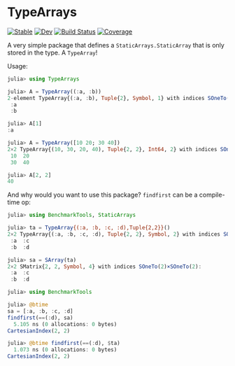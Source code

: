 # TypeArrays

[![Stable](https://img.shields.io/badge/docs-stable-blue.svg)](https://rafaqz.github.io/TypeArrays.jl/stable/)
[![Dev](https://img.shields.io/badge/docs-dev-blue.svg)](https://rafaqz.github.io/TypeArrays.jl/dev/)
[![Build Status](https://github.com/rafaqz/TypeArrays.jl/actions/workflows/CI.yml/badge.svg?branch=main)](https://github.com/rafaqz/TypeArrays.jl/actions/workflows/CI.yml?query=branch%3Amain)
[![Coverage](https://codecov.io/gh/rafaqz/TypeArrays.jl/branch/main/graph/badge.svg)](https://codecov.io/gh/rafaqz/TypeArrays.jl)

A very simple package that defines a `StaticArrays.StaticArray`
that is only stored in the type. A `TypeArray`!

Usage:

```julia
julia> using TypeArrays

julia> A = TypeArray((:a, :b))
2-element TypeArray{(:a, :b), Tuple{2}, Symbol, 1} with indices SOneTo(2):
 :a
 :b

julia> A[1]
:a

julia> A = TypeArray([10 20; 30 40])
2×2 TypeArray{(10, 30, 20, 40), Tuple{2, 2}, Int64, 2} with indices SOneTo(2)×SOneTo(2):
 10  20
 30  40

julia> A[2, 2]
40
```

And why would you want to use this package? 
`findfirst` can be a compile-time op:

```julia
julia> using BenchmarkTools, StaticArrays

julia> ta = TypeArray{(:a, :b, :c, :d),Tuple{2,2}}()
2×2 TypeArray{(:a, :b, :c, :d), Tuple{2, 2}, Symbol, 2} with indices SOneTo(2)×SOneTo(2):
 :a  :c
 :b  :d

julia> sa = SArray(ta)
2×2 SMatrix{2, 2, Symbol, 4} with indices SOneTo(2)×SOneTo(2):
 :a  :c
 :b  :d

julia> using BenchmarkTools

julia> @btime 
sa = [:a, :b, :c, :d]
findfirst(==(:d), sa)
  5.105 ns (0 allocations: 0 bytes)
CartesianIndex(2, 2)

julia> @btime findfirst(==(:d), $ta)
  1.073 ns (0 allocations: 0 bytes)
CartesianIndex(2, 2)
```

